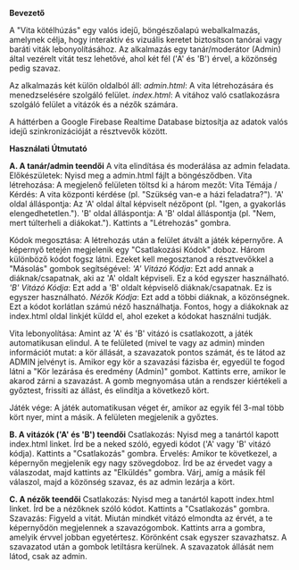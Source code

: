 **Bevezető**

A "Vita kötélhúzás" egy valós idejű, böngészőalapú webalkalmazás, amelynek célja, hogy interaktív és vizuális keretet biztosítson tanórai vagy baráti viták lebonyolításához. Az alkalmazás egy tanár/moderátor (Admin) által vezérelt vitát tesz lehetővé, ahol két fél ('A' és 'B') érvel, a közönség pedig szavaz.

Az alkalmazás két külön oldalból áll:
*admin.html*: A vita létrehozására és menedzselésére szolgáló felület.
*index.html*: A vitához való csatlakozásra szolgáló felület a vitázók és a nézők számára.

A háttérben a Google Firebase Realtime Database biztosítja az adatok valós idejű szinkronizációját a résztvevők között.

**Használati Útmutató**

**A. A tanár/admin teendői**
A vita elindítása és moderálása az admin feladata.
Előkészületek: Nyisd meg a admin.html fájlt a böngésződben.
Vita létrehozása:
A megjelenő felületen töltsd ki a három mezőt:
Vita Témája / Kérdés: A vita központi kérdése (pl. "Szükség van-e a házi feladatra?").
'A' oldal álláspontja: Az 'A' oldal által képviselt nézőpont (pl. "Igen, a gyakorlás elengedhetetlen.").
'B' oldal álláspontja: A 'B' oldal álláspontja (pl. "Nem, mert túlterheli a diákokat.").
Kattints a "Létrehozás" gombra.

Kódok megosztása:
A létrehozás után a felület átvált a játék képernyőre. A képernyő tetején megjelenik egy "Csatlakozási Kódok" doboz.
Három különböző kódot fogsz látni. Ezeket kell megosztanod a résztvevőkkel a "Másolás" gombok segítségével:
*'A' Vitázó Kódja*: Ezt add annak a diáknak/csapatnak, aki az 'A' oldalt képviseli. Ez a kód egyszer használható.
*'B' Vitázó Kódja*: Ezt add a 'B' oldalt képviselő diáknak/csapatnak. Ez is egyszer használható.
*Nézők Kódja*: Ezt add a többi diáknak, a közönségnek. Ezt a kódot korlátlan számú néző használhatja.
Fontos, hogy a diákoknak az index.html oldal linkjét küldd el, ahol ezeket a kódokat használni tudják.

Vita lebonyolítása:
Amint az 'A' és 'B' vitázó is csatlakozott, a játék automatikusan elindul.
A te felületed (mivel te vagy az admin) minden információt mutat: a kör állását, a szavazatok pontos számát, és te látod az ADMIN jelvényt is.
Amikor egy kör a szavazási fázisba ér, egyedül te fogod látni a "Kör lezárása és eredmény (Admin)" gombot. Kattints erre, amikor le akarod zárni a szavazást.
A gomb megnyomása után a rendszer kiértékeli a győztest, frissíti az állást, és elindítja a következő kört.

Játék vége: A játék automatikusan véget ér, amikor az egyik fél 3-mal több kört nyer, mint a másik. A felületen megjelenik a győztes.

**B. A vitázók ('A' és 'B') teendői**
Csatlakozás:
Nyisd meg a tanártól kapott index.html linket.
Írd be a neked szóló, egyedi kódot ('A' vagy 'B' vitázó kódja).
Kattints a "Csatlakozás" gombra.
Érvelés:
Amikor te következel, a képernyőn megjelenik egy nagy szövegdoboz.
Írd be az érvedet vagy a válaszodat, majd kattints az "Elküldés" gombra.
Várj, amíg a másik fél válaszol, majd a közönség szavaz, és az admin lezárja a kört.

**C. A nézők teendői**
Csatlakozás:
Nyisd meg a tanártól kapott index.html linket.
Írd be a nézőknek szóló kódot.
Kattints a "Csatlakozás" gombra.
Szavazás:
Figyeld a vitát. Miután mindkét vitázó elmondta az érvét, a te képernyődön megjelennek a szavazógombok.
Kattints arra a gombra, amelyik érvvel jobban egyetértesz.
Körönként csak egyszer szavazhatsz. A szavazatod után a gombok letiltásra kerülnek.
A szavazatok állását nem látod, csak az admin.
